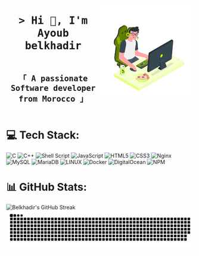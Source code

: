 <p align= "centre"> 
  <samp>
   <a><img align="right" src="https://github.com/ayoubak141/ayoubak141/blob/main/img/img.svg" height=75% width=50%></a>
  </samp>

<h1 align="center" >
        <samp>&gt; Hi 👋, I'm Ayoub belkhadir
        </samp>
</h1>
<h2 align="center"> 
  <samp>
    <br>
    「 A passionate Software developer from Morocco 」
    <br>
  </samp> 
  <br>
</h2>

</p>

# 💻 Tech Stack:
![C](https://img.shields.io/badge/c-%2300599C.svg?style=for-the-badge&logo=c&logoColor=white) ![C++](https://img.shields.io/badge/c++-%2300599C.svg?style=for-the-badge&logo=c%2B%2B&logoColor=white) ![Shell Script](https://img.shields.io/badge/shell_script-%23121011.svg?style=for-the-badge&logo=gnu-bash&logoColor=white) ![JavaScript](https://img.shields.io/badge/javascript-%23323330.svg?style=for-the-badge&logo=javascript&logoColor=%23F7DF1E) ![HTML5](https://img.shields.io/badge/html5-%23E34F26.svg?style=for-the-badge&logo=html5&logoColor=white) ![CSS3](https://img.shields.io/badge/css3-%231572B6.svg?style=for-the-badge&logo=css3&logoColor=white) ![Nginx](https://img.shields.io/badge/nginx-%23009639.svg?style=for-the-badge&logo=nginx&logoColor=white) ![MySQL](https://img.shields.io/badge/mysql-%2300f.svg?style=for-the-badge&logo=mysql&logoColor=white) ![MariaDB](https://img.shields.io/badge/MariaDB-003545?style=for-the-badge&logo=mariadb&logoColor=white) ![LINUX](https://img.shields.io/badge/Linux-FCC624?style=for-the-badge&logo=linux&logoColor=black) ![Docker](https://img.shields.io/badge/docker-%230db7ed.svg?style=for-the-badge&logo=docker&logoColor=white) ![DigitalOcean](https://img.shields.io/badge/DigitalOcean-%230167ff.svg?style=for-the-badge&logo=digitalOcean&logoColor=white) ![NPM](https://img.shields.io/badge/NPM-%23000000.svg?style=for-the-badge&logo=npm&logoColor=white)

# 📊 GitHub Stats:

<p align="center">
  <a href="https://github.com/ayoubak141">  
    <img align="left" src="https://github-readme-streak-stats.herokuapp.com?user=ayoubak141&theme=radical&mode=weekly" alt="Belkhadir's GitHub Streak" />
<!--     <img align="left" src="http://github-profile-summary-cards.vercel.app/api/cards/profile-details?username=ayoubak141&show_icons=true&theme=radical&border=7F3FBF&background=0D1117" alt="Belkhadir's GitHub Contribution"/> -->
    <img align="left" src="https://raw.githubusercontent.com/ayoubak141/ayoubak141/output/snake.svg" alt="Snake animation" />
<!--     <br clear="both"> -->
  </a>
</p>
<!--   <p align="left"> <img src="https://komarev.com/ghpvc/?username=ayoubak141&label=Profile%20views&color=0e75b6&style=flat" alt="ayoubak141" /> </p> -->

